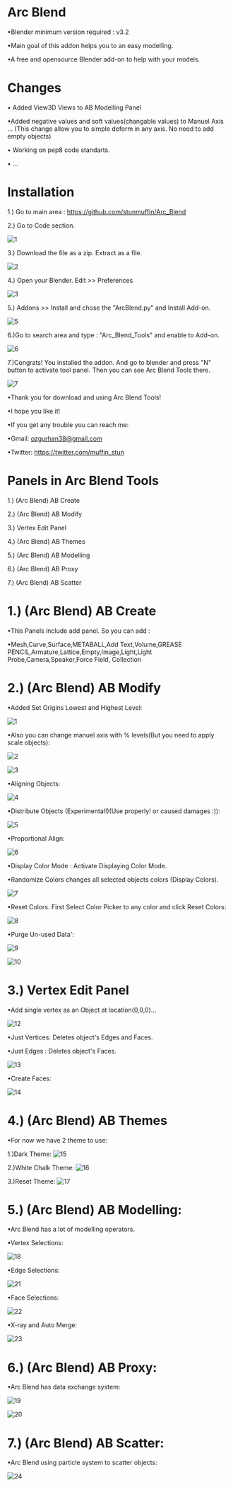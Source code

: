 # Arc Blend

•Blender minimum version required : v3.2

•Main goal of this addon helps you to an easy modelling.

•A free and opensource Blender add-on to help with your models.

# Changes
• Added View3D Views to AB Modelling Panel

•Added negative values and soft values(changable values) to Manuel Axis ...
(This change allow you to simple deform in any axis. No need to add empty objects)

• Working on pep8 code standarts.

• ...

# Installation

1.) Go to main area :  https://github.com/stunmuffin/Arc_Blend

2.) Go to Code section.

![1](https://user-images.githubusercontent.com/48792613/185794561-b18ed752-b5f4-4278-b3c3-523df34911f3.png)

3.) Download the file as a zip. Extract as a file.

![2](https://user-images.githubusercontent.com/48792613/185794564-df033d43-b8bb-4f7c-a812-c43174fcb337.png)

4.) Open your Blender. Edit >> Preferences

![3](https://user-images.githubusercontent.com/48792613/185794586-9e637b21-0b22-472e-bf38-eabeaea7f535.png)

5.) Addons >> Install and chose the "ArcBlend.py" and Install Add-on.

![5](https://user-images.githubusercontent.com/48792613/185794588-7c7876f1-2dea-4800-bdae-d8425d8d6e90.png)

6.)Go to search  area and type : "Arc_Blend_Tools" and enable to Add-on.

![6](https://user-images.githubusercontent.com/48792613/185794589-dc843eab-e14c-40d6-893e-0d2175afa9d0.png)

7.)Congrats! You installed the addon. And go to blender and press "N" button to activate tool panel. Then you can see Arc Blend Tools there.

![7](https://user-images.githubusercontent.com/48792613/185794590-83d4d070-aa6e-47a4-9892-abb3e07fd842.png)

•Thank you for download and using Arc Blend Tools!

•I hope you like it!

•If you get any trouble you can reach me:

•Gmail: ozgurhan38@gmail.com

•Twitter: https://twitter.com/muffin_stun


# Panels in Arc Blend Tools
1.) (Arc Blend) AB Create

2.) (Arc Blend) AB Modify

3.) Vertex Edit Panel

4.) (Arc Blend) AB Themes

5.) (Arc Blend) AB Modelling

6.) (Arc Blend) AB Proxy

7.) (Arc Blend) AB Scatter

# 1.) (Arc Blend) AB Create
•This Panels include add panel. So you can add :

•Mesh,Curve,Surface,METABALL,Add Text,Volume,GREASE PENCIL,Armature,Lattice,Empty,Image,Light,Light Probe,Camera,Speaker,Force Field,
Collection

# 2.) (Arc Blend) AB Modify
•Added Set Origins Lowest and Highest Level:

![1](https://user-images.githubusercontent.com/48792613/185749492-4e2baaa5-1d93-4e19-97d4-7f15733246fd.png)

•Also you can change manuel axis with % levels(But you need to apply scale objects):

![2](https://user-images.githubusercontent.com/48792613/185749750-9656f139-e673-40cb-96de-edf5b3fe0d2a.png)

![3](https://user-images.githubusercontent.com/48792613/185749752-6c4cab37-b813-44ab-bb7f-74844f5bb956.png)

•Aligning Objects:

![4](https://user-images.githubusercontent.com/48792613/185749889-95ac8b20-cc28-4037-b1eb-1dcf8bb53bab.png)

•Distribute Objects (Experimental!)(Use properly! or caused damages :)):

![5](https://user-images.githubusercontent.com/48792613/185750484-dbf38589-a7ec-42bb-91b5-af04a615a741.png)

•Proportional Align:

![6](https://user-images.githubusercontent.com/48792613/185750887-b7c14e04-ebb4-493a-8ac3-add35075b6d0.png)

•Display Color Mode : Activate Displaying Color Mode.

•Randomize Colors changes all selected objects colors (Display Colors).

![7](https://user-images.githubusercontent.com/48792613/185751057-bc5d1d7d-1949-4df9-a1c5-7f8bf47c3670.png)

•Reset Colors. First Select Color Picker to any color and click Reset Colors:

![8](https://user-images.githubusercontent.com/48792613/185751119-41bc4bb1-9532-415a-b586-827ce43072ab.png)

•Purge Un-used Data':

![9](https://user-images.githubusercontent.com/48792613/185751352-990dfe56-8e6f-4f7d-a941-063393978ec6.png)

![10](https://user-images.githubusercontent.com/48792613/185751355-e2f10d26-da6e-470e-8ef3-b86d60193bdd.png)

# 3.) Vertex Edit Panel

•Add single vertex as an Object at location(0,0,0)...

![12](https://user-images.githubusercontent.com/48792613/185751607-3ae7c5bd-7568-4c57-88e7-9573122ac2ac.png)

•Just Vertices: Deletes object's Edges and Faces.

•Just Edges : Deletes object's Faces.

![13](https://user-images.githubusercontent.com/48792613/185751831-a83b6e5d-c93e-48cd-a970-66c7810da3f4.png)

•Create Faces:

![14](https://user-images.githubusercontent.com/48792613/185751948-ba4e96e2-7fdc-437d-a09c-19b800f7b9ff.png)

# 4.) (Arc Blend) AB Themes
•For now we have 2 theme to use:

1.)Dark Theme:
![15](https://user-images.githubusercontent.com/48792613/185752134-6e0fafe6-7285-46f2-b9a3-23e521d28b45.png)


2.)White Chalk Theme:
![16](https://user-images.githubusercontent.com/48792613/185752148-f792cd15-874a-48eb-93f9-e21425f667f1.png)

3.)Reset Theme:
![17](https://user-images.githubusercontent.com/48792613/185752167-66fe9b1e-49ad-489c-9141-0b79e8610d67.png)

# 5.) (Arc Blend) AB Modelling:
•Arc Blend has a lot of modelling operators.

•Vertex Selections:

![18](https://user-images.githubusercontent.com/48792613/185752350-d24ceba9-6af5-418c-907f-6419354cb00c.png)

•Edge Selections:

![21](https://user-images.githubusercontent.com/48792613/185752519-426d3ecb-ae50-4ba3-8247-d23d0d04596b.png)


•Face Selections:

![22](https://user-images.githubusercontent.com/48792613/185752541-67a26437-86d4-4a9e-bfa0-99058bc1eee3.png)

•X-ray and Auto Merge:

![23](https://user-images.githubusercontent.com/48792613/185752557-d976a38f-47dd-48fb-af43-7d81f90c1f9d.png)

# 6.) (Arc Blend) AB Proxy:
•Arc Blend has data exchange system:

![19](https://user-images.githubusercontent.com/48792613/185752639-3a503140-be56-478d-8c3f-46640ae1300b.png)

![20](https://user-images.githubusercontent.com/48792613/185752648-a1e0fc6c-b869-477b-9bbb-ac0eb76033d8.png)

# 7.) (Arc Blend) AB Scatter:
•Arc Blend using particle system to scatter objects:

![24](https://user-images.githubusercontent.com/48792613/185752795-6a8cf42b-1dd0-40be-b45c-7239ecb8f6ec.png)





